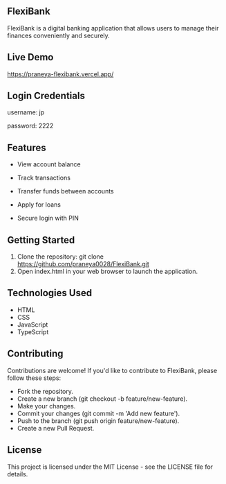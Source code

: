 ## FlexiBank

FlexiBank is a digital banking application that allows users to manage their finances conveniently and securely.

## Live Demo
https://praneya-flexibank.vercel.app/

## Login Credentials
username: jp

password: 2222
## Features

* View account balance

* Track transactions

* Transfer funds between accounts

* Apply for loans

* Secure login with PIN

## Getting Started

1) Clone the repository: git clone https://github.com/praneya0028/FlexiBank.git
2) Open index.html in your web browser to launch the application.

## Technologies Used
* HTML
* CSS
* JavaScript
* TypeScript

## Contributing
Contributions are welcome! If you'd like to contribute to FlexiBank, please follow these steps:

* Fork the repository.
* Create a new branch (git checkout -b feature/new-feature).
* Make your changes.
* Commit your changes (git commit -m 'Add new feature').
* Push to the branch (git push origin feature/new-feature).
* Create a new Pull Request.

## License
This project is licensed under the MIT License - see the LICENSE file for details.

